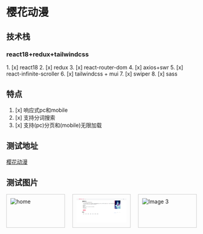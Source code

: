 # 樱花动漫

## 技术栈

<h3>react18+redux+tailwindcss</h3>
1. [x] react18
2. [x] redux
3. [x] react-router-dom
4. [x] axios+swr
5. [x] react-infinite-scroller
6. [x] tailwindcss + mui
7. [x] swiper
8. [x] sass

## 特点

1. [x] 响应式pc和mobile
2. [x] 支持分词搜索
3. [x] 支持(pc)分页和(mobile)无限加载

## 测试地址
[樱花动漫](http://185.242.234.97:10002/)

## 测试图片

<style>
  .grid-container {
    display: grid;
    grid-template-columns: repeat(3, 1fr); /* 三列布局，每列宽度相同 */
    gap: 20px; /* 格子之间的间距 */
  }

  .grid-item {
    border: 1px solid #ccc; /* 边框样式 */
    padding: 10px; /* 内边距 */
  }

  .grid-item img {
    width: 100%; /* 图片宽度填满格子 */
    height: auto; /* 高度自适应 */
  }
</style>

<div class="grid-container">
  <div class="grid-item"><img src="assets/home.jpg" alt="home"></div>
  <div class="grid-item"><img src="assets/detail.png" alt="detail"></div>
  <div class="grid-item"><img src="image3.jpg" alt="Image 3"></div>
</div>